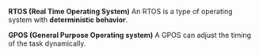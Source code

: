 
**RTOS (Real Time Operating System)**
An RTOS is a type of operating system with **deterministic behavior**.

**GPOS (General Purpose Operating system)**
A GPOS can adjust the timing of the task dynamically. 
 